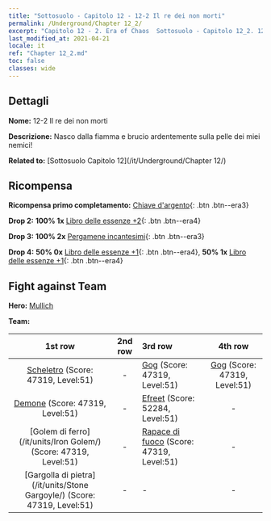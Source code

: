 ```yaml
---
title: "Sottosuolo - Capitolo 12 - 12-2 Il re dei non morti"
permalink: /Underground/Chapter 12_2/
excerpt: "Capitolo 12 - 2. Era of Chaos  Sottosuolo - Capitolo 12_2. 12-2 Il re dei non morti"
last_modified_at: 2021-04-21
locale: it
ref: "Chapter 12_2.md"
toc: false
classes: wide
---
```


## Dettagli

 **Nome:** 12-2 Il re dei non morti

 **Descrizione:** Nasco dalla fiamma e brucio ardentemente sulla pelle dei miei nemici!

 **Related to:** [Sottosuolo Capitolo 12](/it/Underground/Chapter 12/)

## Ricompensa

 **Ricompensa primo completamento:** [Chiave d'argento](/it/Items/con_693/){: .btn .btn--era3}

 **Drop 2:** **100% 1x** [Libro delle essenze +2](/it/Items/mat_53/){: .btn .btn--era4}

 **Drop 3:** **100% 2x** [Pergamene incantesimi](/it/Items/con_694/){: .btn .btn--era3}

 **Drop 4:** **50% 0x** [Libro delle essenze +1](/it/Items/mat_46/){: .btn .btn--era4}, **50% 1x** [Libro delle essenze +1](/it/Items/mat_46/){: .btn .btn--era4}


## Fight against Team
 **Hero:** [Mullich](/it/heroes/Mullich/)

 **Team:**


  | 1st row | 2nd row | 3rd row | 4th row |
  |:----:|:----:|:----|:----:|
  | [Scheletro](/it/units/Skeleton/) (Score: 47319, Level:51)  | - | [Gog](/it/units/Gog/) (Score: 47319, Level:51)  | [Gog](/it/units/Gog/) (Score: 47319, Level:51)  |
  | [Demone](/it/units/Demon/) (Score: 47319, Level:51)  | - | [Efreet](/it/units/Efreeti/) (Score: 52284, Level:51)  | - |
  | [Golem di ferro](/it/units/Iron Golem/) (Score: 47319, Level:51)  | - | [Rapace di fuoco](/it/units/Firebird/) (Score: 47319, Level:51)  | - |
  | [Gargolla di pietra](/it/units/Stone Gargoyle/) (Score: 47319, Level:51)  | - | - | - |



